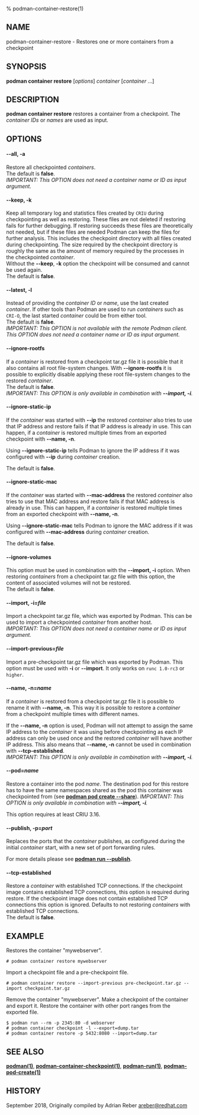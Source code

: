 % podman-container-restore(1)

## NAME
podman\-container\-restore - Restores one or more containers from a checkpoint

## SYNOPSIS
**podman container restore** [*options*] *container* [*container* ...]

## DESCRIPTION
**podman container restore** restores a container from a checkpoint. The *container IDs* or *names* are used as input.

## OPTIONS
#### **--all**, **-a**

Restore all checkpointed *containers*.\
The default is **false**.\
*IMPORTANT: This OPTION does not need a container name or ID as input argument.*

#### **--keep**, **-k**

Keep all temporary log and statistics files created by `CRIU` during
checkpointing as well as restoring. These files are not deleted if restoring
fails for further debugging. If restoring succeeds these files are
theoretically not needed, but if these files are needed Podman can keep the
files for further analysis. This includes the checkpoint directory with all
files created during checkpointing. The size required by the checkpoint
directory is roughly the same as the amount of memory required by the
processes in the checkpointed *container*.\
Without the **--keep**, **-k** option the checkpoint will be consumed and cannot be used again.\
The default is **false**.

#### **--latest**, **-l**

Instead of providing the *container ID* or *name*, use the last created *container*. If other tools than Podman are used to run *containers* such as `CRI-O`, the last started *container* could be from either tool.\
The default is **false**.\
*IMPORTANT: This OPTION is not available with the remote Podman client. This OPTION does not need a container name or ID as input argument.*

#### **--ignore-rootfs**

If a *container* is restored from a checkpoint tar.gz file it is possible that it also contains all root file-system changes. With **--ignore-rootfs** it is possible to explicitly disable applying these root file-system changes to the restored *container*.\
The default is **false**.\
*IMPORTANT: This OPTION is only available in combination with **--import, -i**.*

#### **--ignore-static-ip**

If the *container* was started with **--ip** the restored *container* also tries to use that
IP address and restore fails if that IP address is already in use. This can happen, if
a *container* is restored multiple times from an exported checkpoint with **--name, -n**.

Using **--ignore-static-ip** tells Podman to ignore the IP address if it was configured
with **--ip** during *container* creation.

The default is **false**.

#### **--ignore-static-mac**

If the *container* was started with **--mac-address** the restored *container* also
tries to use that MAC address and restore fails if that MAC address is already
in use. This can happen, if a *container* is restored multiple times from an
exported checkpoint with **--name, -n**.

Using **--ignore-static-mac** tells Podman to ignore the MAC address if it was
configured with **--mac-address** during *container* creation.

The default is **false**.

#### **--ignore-volumes**

This option must be used in combination with the **--import, -i** option.
When restoring *containers* from a checkpoint tar.gz file with this option,
the content of associated volumes will not be restored.\
The default is **false**.

#### **--import**, **-i**=*file*

Import a checkpoint tar.gz file, which was exported by Podman. This can be used
to import a checkpointed *container* from another host.\
*IMPORTANT: This OPTION does not need a container name or ID as input argument.*

#### **--import-previous**=*file*

Import a pre-checkpoint tar.gz file which was exported by Podman. This option
must be used with **-i** or **--import**. It only works on `runc 1.0-rc3` or `higher`.

#### **--name**, **-n**=*name*

If a *container* is restored from a checkpoint tar.gz file it is possible to rename it with **--name, -n**. This way it is possible to restore a *container* from a checkpoint multiple times with different
names.

If the **--name, -n** option is used, Podman will not attempt to assign the same IP
address to the *container* it was using before checkpointing as each IP address can only
be used once and the restored *container* will have another IP address. This also means
that **--name, -n** cannot be used in combination with **--tcp-established**.\
*IMPORTANT: This OPTION is only available in combination with **--import, -i**.*

#### **--pod**=*name*

Restore a container into the pod *name*. The destination pod for this restore
has to have the same namespaces shared as the pod this container was checkpointed
from (see **[podman pod create --share](podman-pod-create.1.md#--share)**).
*IMPORTANT: This OPTION is only available in combination with **--import, -i**.*

This option requires at least CRIU 3.16.

#### **--publish**, **-p**=*port*

Replaces the ports that the *container* publishes, as configured during the
initial *container* start, with a new set of port forwarding rules.

For more details please see **[podman run --publish](podman-run.1.md#--publish)**.

#### **--tcp-established**

Restore a *container* with established TCP connections. If the checkpoint image
contains established TCP connections, this option is required during restore.
If the checkpoint image does not contain established TCP connections this
option is ignored. Defaults to not restoring *containers* with established TCP
connections.\
The default is **false**.

## EXAMPLE
Restores the container "mywebserver".
```
# podman container restore mywebserver
```

Import a checkpoint file and a pre-checkpoint file.
```
# podman container restore --import-previous pre-checkpoint.tar.gz --import checkpoint.tar.gz
```

Remove the container "mywebserver". Make a checkpoint of the container and export it. Restore the container with other port ranges from the exported file.
```
$ podman run --rm -p 2345:80 -d webserver
# podman container checkpoint -l --export=dump.tar
# podman container restore -p 5432:8080 --import=dump.tar
```

## SEE ALSO
**[podman(1)](podman.1.md)**, **[podman-container-checkpoint(1)](podman-container-checkpoint.1.md)**, **[podman-run(1)](podman-run.1.md)**, **[podman-pod-create(1)](podman-pod-create.1.md)**

## HISTORY
September 2018, Originally compiled by Adrian Reber <areber@redhat.com>
